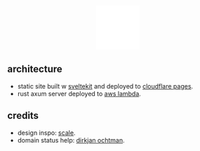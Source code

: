 <p align="center">
    <img width="100" height="100" src="apps/web/src/lib/assets/logomark.png" alt="logomark">
</p>

## architecture

-   static site built w [sveltekit](https://kit.svelte.dev) and deployed to [cloudflare pages](https://pages.cloudflare.com).
-   rust axum server deployed to [aws lambda](https://aws.amazon.com/lambda).

## credits

-   design inspo: [scale](https://scale.com).
-   domain status help: [dirkjan ochtman](https://github.com/djc).
